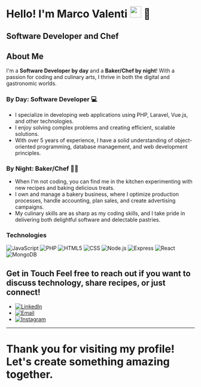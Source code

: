<h1>Hello! I'm Marco Valenti <img src="https://raw.githubusercontent.com/iampavangandhi/iampavangandhi/master/gifs/Hi.gif" width="30px"> 🚀</h1>
<h2>Software Developer and Chef </h2>

## About Me 
I'm a **Software Developer by day** and a **Baker/Chef by night**! With a passion for coding and culinary arts, I thrive in both the digital and gastronomic worlds. 

### By Day: Software Developer 💻 
- I specialize in developing web applications using PHP, Laravel, Vue.js, and other technologies.
- I enjoy solving complex problems and creating efficient, scalable solutions.
-  With over 5 years of experience, I have a solid understanding of object-oriented programming, database management, and web development principles.
  
 ### By Night: Baker/Chef 🍰🍳 
 - When I'm not coding, you can find me in the kitchen experimenting with new recipes and baking delicious treats. 
 - I own and manage a bakery business, where I optimize production processes, handle accounting, plan sales, and create advertising campaigns.
 - My culinary skills are as sharp as my coding skills, and I take pride in delivering both delightful software and delectable pastries.

### Technologies
  ![JavaScript](https://img.shields.io/badge/-JavaScript-333333?style=flat&logo=javascript)
  ![PHP](https://img.shields.io/badge/-PHP-333333?style=flat&logo=PHP)
  ![HTML5](https://img.shields.io/badge/-HTML5-333333?style=flat&logo=HTML5)
  ![CSS](https://img.shields.io/badge/-CSS-333333?style=flat&logo=CSS3&logoColor=1572B6)
  ![Node.js](https://img.shields.io/badge/-Node.js-333333?style=flat&logo=node.js)
  ![Express](https://img.shields.io/badge/-Express-333333?style=flat&logo=express)
  ![React](https://img.shields.io/badge/-React-333333?style=flat&logo=react)
  ![MongoDB](https://img.shields.io/badge/-MongoDB-333333?style=flat&logo=MongoDB)
  

## Get in Touch Feel free to reach out if you want to discuss technology, share recipes, or just connect! 
- <a href="https://www.linkedin.com/in/marcovalenti04/"><img alt="LinkedIn" src="https://img.shields.io/badge/LinkedIn-marcovalenti04-blue?style=flat-square&logo=Linkedin"></a>
- <a href="entimarco@gmail.com"><img alt="Email" src="https://img.shields.io/badge/Gmail-entimarco@gmail.com-blue?style=flat-square&logo=gmail"></a>
- <a href="https://www.instagram.com/avsweetbakery/"><img alt="Instagram" src="https://img.shields.io/badge/Instagram-AV_Sweet_Bakery-blue?style=flat-square&logo=Instagram"></a> 
     
     
--- 

# Thank you for visiting my profile! Let's create something amazing together.
